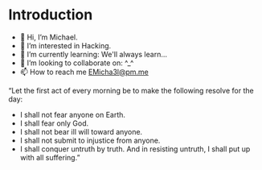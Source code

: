 # Introduction
- 👋 Hi, I’m Michael.
- 👀 I’m interested in Hacking.
- 🌱 I’m currently learning: We'll always learn...
- 💞️ I’m looking to collaborate on: ^_^
- 📫 How to reach me EMicha3l@pm.me

“Let the first act of every morning be to make the following resolve for the day:

- I shall not fear anyone on Earth.
- I shall fear only God.
- I shall not bear ill will toward anyone.
- I shall not submit to injustice from anyone.
- I shall conquer untruth by truth. And in resisting untruth, I shall put up with all suffering.” 
